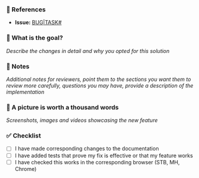 ### :pushpin: References

- **Issue:** [BUG|TASK#](https://github.com/Josue87/MetaFinder/issues)

### :tophat: What is the goal?

_Describe the changes in detail and why you opted for this solution_

### :memo: Notes

_Additional notes for reviewers, point them to the sections you want them to review more carefully, questions you may have, provide a description of the implementation_

### :art: A picture is worth a thousand words

_Screenshots, images and videos showcasing the new feature_

### :white_check_mark: Checklist

- [ ] I have made corresponding changes to the documentation
- [ ] I have added tests that prove my fix is effective or that my feature works
- [ ] I have checked this works in the corresponding browser (STB, MH, Chrome)

